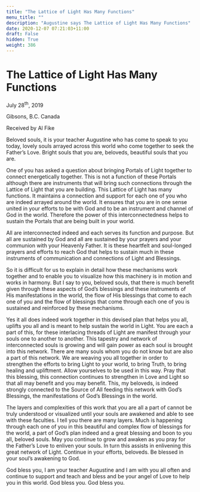 ```yaml
---
title: "The Lattice of Light Has Many Functions"
menu_title: ""
description: "Augustine says The Lattice of Light Has Many Functions"
date: 2020-12-07 07:21:03+11:00
draft: False
hidden: True
weight: 386
---
```

# The Lattice of Light Has Many Functions

July 28<sup>th</sup>, 2019

Gibsons, B.C. Canada

Received by Al Fike

Beloved souls, it is your teacher Augustine who has come to speak to you today, lovely souls arrayed across this world who come together to seek the Father’s Love. Bright souls that you are, beloveds, beautiful souls that you are. 

One of you has asked a question about bringing Portals of Light together to connect energetically together. This is not a function of these Portals although there are instruments that will bring such connections through the Lattice of Light that you are building. This Lattice of Light has many functions. It maintains a connection and support for each one of you who are indeed arrayed around the world. It ensures that you are in one sense united in your efforts to be with God and to be an instrument and channel of God in the world. Therefore the power of this interconnectedness helps to sustain the Portals that are being built in your world. 

All are interconnected indeed and each serves its function and purpose. But all are sustained by God and all are sustained by your prayers and your communion with your Heavenly Father. It is these heartfelt and soul-longed prayers and efforts to reach God that helps to sustain much in these instruments of communication and connections of Light and Blessings. 

So it is difficult for us to explain in detail how these mechanisms work together and to enable you to visualize how this machinery is in motion and works in harmony. But I say to you, beloved souls, that there is much benefit given through these aspects of God’s blessings and these instruments of His manifestations in the world, the flow of His blessings that come to each one of you and the flow of blessings that come through each one of you is sustained and reinforced by these mechanisms. 

Yes it all does indeed work together in this devised plan that helps you all, uplifts you all and is meant to help sustain the world in Light. You are each a part of this, for these interlacing threads of Light are manifest through your souls one to another to another. This tapestry and network of interconnected souls is growing and will gain power as each soul is brought into this network. There are many souls whom you do not know but are also a part of this network. We are weaving you all together in order to strengthen the efforts to bring Light to your world, to bring Truth, to bring healing and upliftment. Allow yourselves to be used in this way. Pray that this blessing, this connection continues to strengthen in Love and Light so that all may benefit and you may benefit. This, my beloveds, is indeed strongly connected to the Source of All feeding this network with God’s Blessings, the manifestations of God’s Blessings in the world. 

The layers and complexities of this work that you are all a part of cannot be truly understood or visualized until your souls are awakened and able to see with these faculties. I tell you there are many layers. Much is happening through each one of you in this beautiful and complex flow of blessings for the world, a part of God’s plan indeed and a great blessing and boon to you all, beloved souls. May you continue to grow and awaken as you pray for the Father’s Love to enliven your souls. In turn this assists in enlivening this great network of Light. Continue in your efforts, beloveds. Be blessed in your soul’s awakening to God. 

God bless you, I am your teacher Augustine and I am with you all often and continue to support and teach and bless and be your angel of Love to help you in this world. God bless you. God bless you.